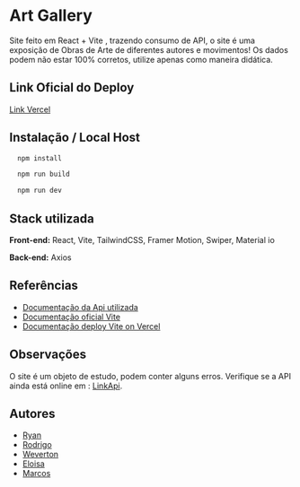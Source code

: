 
#   Art Gallery

Site feito em React + Vite , trazendo consumo de API, o site é uma exposição de Obras de Arte de diferentes autores e movimentos! Os dados podem não estar 100% corretos, utilize apenas como maneira didática.




## Link Oficial do Deploy

[Link Vercel](https://art-gallery-5dgm.vercel.app/)




## Instalação / Local Host

```bash
  npm install
```

```bash
  npm run build
```
    
```bash
  npm run dev
```
## Stack utilizada

**Front-end:** React, Vite, TailwindCSS, Framer Motion, Swiper, Material io

**Back-end:** Axios


## Referências

 - [Documentação da Api utilizada](https://github.com/WevertonSPWOS/api-obrasArtes)
 - [Documentação oficial Vite](https://vitejs.dev/guide/)
- [Documentação deploy Vite on Vercel](https://vercel.com/docs/frameworks/vite)


## Observações

O site é um objeto de estudo, podem conter alguns erros. Verifique se a API ainda está online em : [LinkApi](https://rapidapi.com/WevertonSPWOS/api/api-obraartes).

## Autores

- [Ryan](https://github.com/ryanNS3/)
- [Rodrigo](https://github.com/Rodriguou)
- [Weverton](https://github.com/WevertonSPWOS/)
- [Eloisa](https://github.com/eloisalaurentino)
- [Marcos](https://github.com/gitmvfs/)
